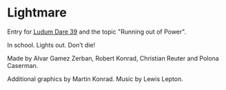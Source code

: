 # Lightmare

Entry for [Ludum Dare 39](https://aoe-maniac.itch.io/lightmare) and the topic "Running out of Power".

In school. Lights out. Don’t die!

Made by Alvar Gamez Zerban, Robert Konrad, Christian Reuter and Polona Caserman.

Additional graphics by Martin Konrad. Music by Lewis Lepton.
